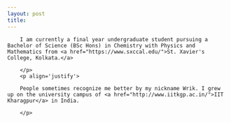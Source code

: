 ```yaml
---
layout: post
title: 
---
```


<div>
        <p align='justify'>

        I am currently a final year undergraduate student pursuing a Bachelor of Science (BSc Hons) in Chemistry with Physics and Mathematics from <a href="https://www.sxccal.edu/">St. Xavier's College, Kolkata.</a>
        
        </p>
        <p align='justify'>
        
        People sometimes recognize me better by my nickname Wrik. I grew up on the university campus of <a href="http://www.iitkgp.ac.in/">IIT Kharagpur</a> in India.
                
        </p>
</div>



<!-- <img src="/assets/Profile_Image.jpeg" align="center" width="200" height="200"> 
![Hey!](/assets/Profile_Image.jpeg)

I am currently a final year undergraduate student pursuing a Bachelor of Science (BSc Hons) in Chemistry with Physics and Mathematics from [St. Xavier's College, Kolkata.](https://www.sxccal.edu/)

People sometimes recognize me better by my nickname Wrik. I grew up on the university campus of [IIT Kharagpur](http://www.iitkgp.ac.in/) in    India.
~

If still wondering why an aspiring scientist. Well,

Engineering: where the noble, semi-skilled laborers execute the vision of those who think and dream.

Engineer: The Oompa Loompas of Science.

[BAZINGA!](https://www.dictionary.com/e/slang/bazinga/) -->
